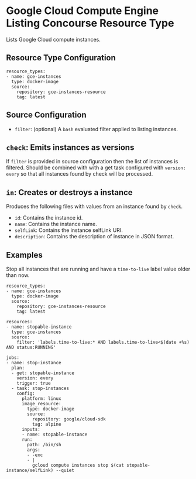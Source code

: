 # Google Cloud Compute Engine Listing Concourse Resource Type

Lists Google Cloud compute instances.
## Resource Type Configuration
```
resource_types:
- name: gce-instances
  type: docker-image
  source:
    repository: gce-instances-resource
    tag: latest
```

## Source Configuration
- `filter`: (optional) A `bash` evaluated filter applied to listing instances.

## `check`: Emits instances as versions
If `filter` is provided in source configuration then the list of instances is filtered. Should be 
combined with with a get task configured with `version: every` so that all instances found by check
will be processed. 

## `in`: Creates or destroys a instance
Produces the following files with values from an instance found by `check`.
- `id`: Contains the instance id.
- `name`: Contains the instance name.
- `selfLink`: Contains the instance selfLink URI.
- `description`: Contains the description of instance in JSON format. 

## Examples ##
Stop all instances that are running and have a `time-to-live` label value older than now.
```
resource_types:
- name: gce-instances
  type: docker-image
  source:
    repository: gce-instances-resource
    tag: latest

resources:
- name: stopable-instance
  type: gce-instances
  source:
    filter: 'labels.time-to-live:* AND labels.time-to-live<$(date +%s) AND status:RUNNING'

jobs:
- name: stop-instance
  plan:
  - get: stopable-instance
    version: every
    trigger: true
  - task: stop-instances
    config:
      platform: linux
      image_resource:
        type: docker-image
        source:
          repository: google/cloud-sdk
          tag: alpine
      inputs:
      - name: stopable-instance
      run:
        path: /bin/sh
        args:
        - -exc
        - |
          gcloud compute instances stop $(cat stopable-instance/selfLink) --quiet
```